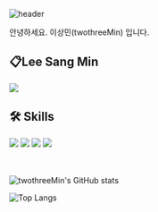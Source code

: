 ![header](https://capsule-render.vercel.app/api?type=waving&color=0:91c591,100:389738&height=380&section=header&text=Welcome!&fontSize=80)

안녕하세요.
이상민(twothreeMin) 입니다.

## 📋Lee Sang Min 
<div>
    <a href="https://velog.io/@foreverything">
     <img src="https://img.shields.io/badge/Velog-green?style=flat&logo=Velog&logoColor=white"/>
    </a>
</div>

## 🛠 Skills
<div>
    <img src="https://img.shields.io/badge/HTML-orange?style=flat&logo=HTML5&logoColor=white"/>
    <img src="https://img.shields.io/badge/Javascript-yellow?style=flat&logo=JavaScript&logoColor=white"/>
    <img src="https://img.shields.io/badge/TypeScript-3178C6?style=flat&logo=TypeScript&logoColor=white"/>
    <img src="https://img.shields.io/badge/React-61DAFB?style=flat&logo=React&logoColor=white"/>
</div>
<br />
<br />

![twothreeMin's GitHub stats](https://github-readme-stats.vercel.app/api?username=twothreeMin&show_icons=true&theme=merko)


![Top Langs](https://github-readme-stats.vercel.app/api/top-langs/?username=twothreeMin&layout=compact&theme=vue-dark)

